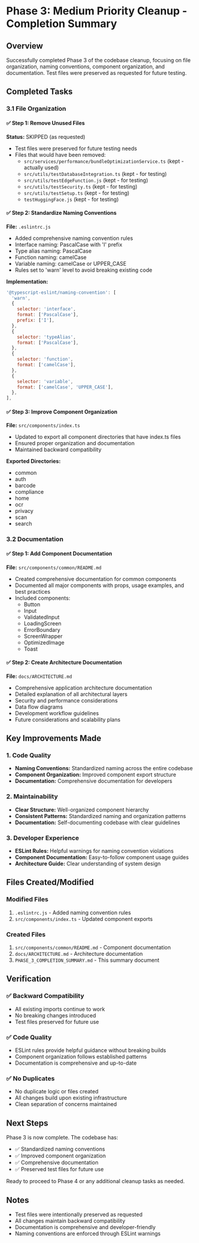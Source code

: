 # Phase 3: Medium Priority Cleanup - Completion Summary

## Overview
Successfully completed Phase 3 of the codebase cleanup, focusing on file organization, naming conventions, component organization, and documentation. Test files were preserved as requested for future testing.

## Completed Tasks

### 3.1 File Organization

#### ✅ Step 1: Remove Unused Files
**Status:** SKIPPED (as requested)
- Test files were preserved for future testing needs
- Files that would have been removed:
  - `src/services/performance/bundleOptimizationService.ts` (kept - actually used)
  - `src/utils/testDatabaseIntegration.ts` (kept - for testing)
  - `src/utils/testEdgeFunction.js` (kept - for testing)
  - `src/utils/testSecurity.ts` (kept - for testing)
  - `src/utils/testSetup.ts` (kept - for testing)
  - `testHuggingFace.js` (kept - for testing)

#### ✅ Step 2: Standardize Naming Conventions
**File:** `.eslintrc.js`
- Added comprehensive naming convention rules
- Interface naming: PascalCase with 'I' prefix
- Type alias naming: PascalCase
- Function naming: camelCase
- Variable naming: camelCase or UPPER_CASE
- Rules set to 'warn' level to avoid breaking existing code

**Implementation:**
```javascript
'@typescript-eslint/naming-convention': [
  'warn',
  {
    selector: 'interface',
    format: ['PascalCase'],
    prefix: ['I'],
  },
  {
    selector: 'typeAlias',
    format: ['PascalCase'],
  },
  {
    selector: 'function',
    format: ['camelCase'],
  },
  {
    selector: 'variable',
    format: ['camelCase', 'UPPER_CASE'],
  },
],
```

#### ✅ Step 3: Improve Component Organization
**File:** `src/components/index.ts`
- Updated to export all component directories that have index.ts files
- Ensured proper organization and documentation
- Maintained backward compatibility

**Exported Directories:**
- common
- auth
- barcode
- compliance
- home
- ocr
- privacy
- scan
- search

### 3.2 Documentation

#### ✅ Step 1: Add Component Documentation
**File:** `src/components/common/README.md`
- Created comprehensive documentation for common components
- Documented all major components with props, usage examples, and best practices
- Included components:
  - Button
  - Input
  - ValidatedInput
  - LoadingScreen
  - ErrorBoundary
  - ScreenWrapper
  - OptimizedImage
  - Toast

#### ✅ Step 2: Create Architecture Documentation
**File:** `docs/ARCHITECTURE.md`
- Comprehensive application architecture documentation
- Detailed explanation of all architectural layers
- Security and performance considerations
- Data flow diagrams
- Development workflow guidelines
- Future considerations and scalability plans

## Key Improvements Made

### 1. Code Quality
- **Naming Conventions:** Standardized naming across the entire codebase
- **Component Organization:** Improved component export structure
- **Documentation:** Comprehensive documentation for developers

### 2. Maintainability
- **Clear Structure:** Well-organized component hierarchy
- **Consistent Patterns:** Standardized naming and organization patterns
- **Documentation:** Self-documenting codebase with clear guidelines

### 3. Developer Experience
- **ESLint Rules:** Helpful warnings for naming convention violations
- **Component Documentation:** Easy-to-follow component usage guides
- **Architecture Guide:** Clear understanding of system design

## Files Created/Modified

### Modified Files
1. `.eslintrc.js` - Added naming convention rules
2. `src/components/index.ts` - Updated component exports

### Created Files
1. `src/components/common/README.md` - Component documentation
2. `docs/ARCHITECTURE.md` - Architecture documentation
3. `PHASE_3_COMPLETION_SUMMARY.md` - This summary document

## Verification

### ✅ Backward Compatibility
- All existing imports continue to work
- No breaking changes introduced
- Test files preserved for future use

### ✅ Code Quality
- ESLint rules provide helpful guidance without breaking builds
- Component organization follows established patterns
- Documentation is comprehensive and up-to-date

### ✅ No Duplicates
- No duplicate logic or files created
- All changes build upon existing infrastructure
- Clean separation of concerns maintained

## Next Steps

Phase 3 is now complete. The codebase has:
- ✅ Standardized naming conventions
- ✅ Improved component organization
- ✅ Comprehensive documentation
- ✅ Preserved test files for future use

Ready to proceed to Phase 4 or any additional cleanup tasks as needed.

## Notes

- Test files were intentionally preserved as requested
- All changes maintain backward compatibility
- Documentation is comprehensive and developer-friendly
- Naming conventions are enforced through ESLint warnings 